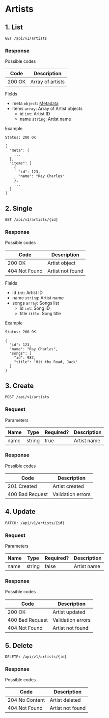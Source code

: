 # Artists

## 1. List

```
GET /api/v1/artists
```

### Response

Possible codes

 Code   | Description
--------|-------------
 200 OK | Array of artists

Fields
* meta `object`: [Metadata](./main.md#meta)
* items `array`: Array of Artist objects
  * id `int`: Artist ID
  * name `string`: Artist name

Example

```
Status: 200 OK
```
```
[
  "meta": {
    ...
  },
  "items": [
    {
      "id": 123,
      "name": "Ray Charles"
    },
    ...
  ]
]
```

## 2. Single

```
GET /api/v1/artists/{id}
```

### Response

Possible codes

 Code             | Description
------------------|-------------
 200 OK           | Artist object
 404 Not Found    | Artist not found

Fields

* id `int`: Artist ID
* name `string`: Artist name
* songs `array`: Songs list
  * id `int`: Song ID
  * title `title`: Song title

Example

```
Status: 200 OK
```
```
{
  "id": 123,
  "name": "Ray Charles",
  "songs": [
    "id": 987,
    "title": "Hit the Road, Jack"
  ]
}
```

## 3. Create

```
POST /api/v1/artists
```

### Request

Parameters

 Name | Type   | Required? | Description
------|--------|-----------|-------------
 name | string | true      | Artist name

### Response

Possible codes

 Code             | Description
------------------|-------------
 201 Created      | Artist created
 400 Bad Request  | Validation errors


## 4. Update

```
PATCH: /api/v1/artists/{id}
```

### Request

Parameters

 Name | Type   | Required? | Description
------|--------|-----------|-------------
 name | string | false     | Artist name

### Response

Possible codes

 Code             | Description
------------------|-------------
 200 OK           | Artist updated
 400 Bad Request  | Validation errors
 404 Not Found    | Artist not found

## 5. Delete

```
DELETE: /api/v1/artists/{id}
```

### Response

Possible codes

 Code             | Description
------------------|-------------
 204 No Content   | Artist deleted
 404 Not Found    | Artist not found
